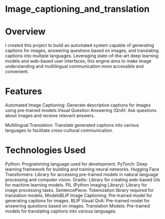 # Image_captioning_and_translation

# Overview
I created this project to build an automated system capable of generating captions for images, answering questions based on images, and translating captions into multiple languages. Leveraging state-of-the-art deep learning models and web-based user interfaces, this engine aims to make image understanding and multilingual communication more accessible and convenient.
# Features
Automated Image Captioning: Generate descriptive captions for images using pre-trained models.Visual Question Answering (QnA): Ask questions about images and receive relevant answers.

Multilingual Translation: Translate generated captions into various languages to facilitate cross-cultural communication.
# Technologies Used
Python: Programming language used for development.
PyTorch: Deep learning framework for building and training neural networks.
Hugging Face Transformers: Library for accessing pre-trained models in natural language processing and computer vision.
Gradio: Library for creating web-based UIs for machine learning models.
PIL (Python Imaging Library): Library for image processing tasks.
SentencePiece: Tokenization library required for translation models.
ModelsBLIP Image Captioning: Pre-trained model for generating captions for images.
BLIP Visual QnA: Pre-trained model for answering questions based on images.
Translation Models: Pre-trained models for translating captions into various languages.
